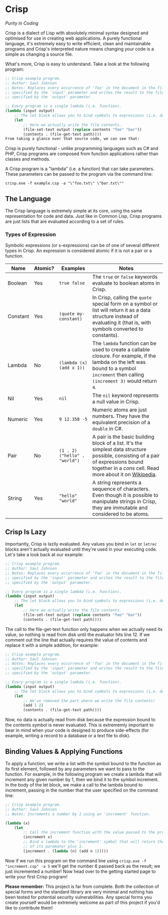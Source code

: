 # Crisp
_Purity in Coding_

Crisp is a dialect of Lisp with absolutely minimal syntax designed and optimised for use in creating web applications. A purely functional language, it's extremely easy to write efficient, clean and maintainable programs and Crisp's interpreted nature means changing your code is a simple as changing a source file.

What's more, Crisp is easy to understand. Take a look at the following program:

```lisp
;; Crisp example program.
;; Author: Saul Johnson
;; Notes: Replaces every occurrence of 'foo' in the document in the file 
;; specified by the 'input' parameter and writes the result to the file 
;; specified by the 'output' parameter.

;; Every program is a single lambda (i.e. function).
(lambda (input output) 
	;; The let block allows you to bind symbols to expressions (i.e. declare variables).
	(let 
		;; Here we actually write the file contents.
		(file-set-text output (replace contents "foo" "bar")) 
		(contents . (file-get-text path))))
From taking a glance over that source code, we can see that:
```

Crisp is purely functional - unlike programming languages such as C# and PHP, Crisp programs are composed from function applications rather than classes and methods.

A Crisp program is a "lambda" (i.e. a function) that can take parameters. These parameters can be passed to the program via the command line: 

```
crisp.exe -f example.csp -a "\"foo.txt\" \"bar.txt\""
```

## The Language
The Crisp language is extremely simple at its core, using the same representation for code and data. Just like in Common Lisp, Crisp programs are just lists that are evaluated according to a set of rules.

### Types of Expression
Symbolic expressions (or s-expressions) can be of one of several different types in Crisp. An expression is considered atomic if it is not a pair or a function.

| Name     | Atomic? | Examples                      | Notes                                                                                                                                                                                                                                |
|----------|---------|-------------------------------|--------------------------------------------------------------------------------------------------------------------------------------------------------------------------------------------------------------------------------------|
| Boolean  | Yes     | `true false`                  | The `true` or `false` keywords evaluate to boolean atoms in Crisp.                                                                                                                                                                   |
| Constant | Yes     | `(quote my-constant)`         | In Crisp, calling the `quote` special form on a symbol or list will return it as a data structure instead of evaluating it (that is, with symbols converted to constants).                                                           |
| Lambda   | No      | `(lambda (x) (add x 1))`      | The `lambda` function can be used to create a callable closure. For example, if the lambda on the left was bound to a symbol `increment` then calling `(increment 3)` would return `4`.                                              |
| Nil      | Yes     | `nil`                         | The `nil` keyword represents a null value in Crisp.                                                                                                                                                                                  |
| Numeric  | Yes     | `9 12.358 -5`                 | Numeric atoms are just numbers. They have the equivalent precision of a `double` in C#.                                                                                                                                              |
| Pair     | No      | `(1 . 2) ("hello" . "world")` | A pair is the basic building block of a list. It's the simplest data structure possible, consisting of a pair of expressions bound together in a _cons_ cell. Read more about it on [Wikipedia](https://en.wikipedia.org/wiki/Cons). |
| String   | Yes     | `"hello" "world"`             | A string represents a sequence of characters. Even though it is possible to manipulate strings in Crisp, they are immutable and considered to be atoms.                                                                              |

## Crisp Is Lazy
Importantly, Crisp is lazily evaluated. Any values you bind in `let` or `letrec` blocks aren't actually evaluated until they're used in your executing code. Let's take a look back at our example:

```lisp
;; Crisp example program.
;; Author: Saul Johnson
;; Notes: Replaces every occurrence of 'foo' in the document in the file 
;; specified by the 'input' parameter and writes the result to the file 
;; specified by the 'output' parameter.

;; Every program is a single lambda (i.e. function).
(lambda (input output) 
	;; The let block allows you to bind symbols to expressions (i.e. declare variables).
	(let 
		;; Here we actually write the file contents.
		(file-set-text output (replace contents "foo" "bar")) 
		(contents . (file-get-text path))))
```

The call to the file-get-text function only happens when we actually need its value, so nothing is read from disk until the evaluator hits line 12. If we comment out the line that actually requires the value of contents and replace it with a simple addition, for example:

```lisp
;; Crisp example program.
;; Author: Saul Johnson
;; Notes: Replaces every occurrence of 'foo' in the document in the file 
;; specified by the 'input' parameter and writes the result to the file 
;; specified by the 'output' parameter.

;; Every program is a single lambda (i.e. function).
(lambda (input output) 
	;; The let block allows you to bind symbols to expressions (i.e. declare variables).
	(let 
		;; We've removed the part where we write the file contents!
		(add 1 2)
		(contents . (file-get-text path))))
```

Now, no data is actually read from disk because the expression bound to the contents symbol is never evaluated. This is extrememly important to bear in mind when your code is designed to produce side-effects (for example, writing a record to a database or a text file to disk).

## Binding Values & Applying Functions
To apply a function, we write a list with the symbol bound to the function as its first element, followed by any parameters we want to pass to the function. For example, in the following program we create a lambda that will increment any given number by 1, then we bind it to the symbol increment. In the body of the let block, we make a call to the lambda bound to increment, passing in the number that the user specified on the command line:

```lisp
;; Crisp example program.
;; Author: Saul Johnson
;; Notes: Increments a number by 1 using an 'increment' function.

(lambda (x) 
	(let 
		;; Call the increment function with the value passed to the program.
		(increment x) 
		;; Bind a lambda to the 'increment' symbol that will return the value
		;; of its paramater plus 1.
		(increment . (lambda (n) (add n 1))))) 
```

Now if we run this program on the command line using `crisp.exe -f "increment.csp" -a 5` we'll get the number 6 passed back as the result; we just incremented a number! Now head over to the getting started page to write your first Crisp program!

**Please remember:** This project is far from complete. Both the collection of special forms and the standard library are very minimal and nothing has been tested for potential security vulnerabilities. Any special forms you create yourself would be extremely welcome as part of this project if you'd like to contribute them!
